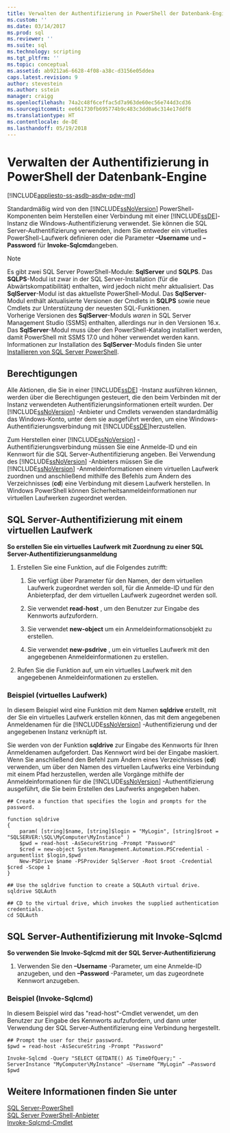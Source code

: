 ```yaml
---
title: Verwalten der Authentifizierung in PowerShell der Datenbank-Engine | Microsoft-Dokumentation
ms.custom: ''
ms.date: 03/14/2017
ms.prod: sql
ms.reviewer: ''
ms.suite: sql
ms.technology: scripting
ms.tgt_pltfrm: ''
ms.topic: conceptual
ms.assetid: ab9212a6-6628-4f08-a38c-d3156e05ddea
caps.latest.revision: 9
author: stevestein
ms.author: sstein
manager: craigg
ms.openlocfilehash: 74a2c48f6ceffac5d7a963de60ec56e744d3cd36
ms.sourcegitcommit: ee661730fb695774b9c483c3dd0a6c314e17ddf8
ms.translationtype: HT
ms.contentlocale: de-DE
ms.lasthandoff: 05/19/2018
---
```

# <a name="manage-authentication-in-database-engine-powershell"></a>Verwalten der Authentifizierung in PowerShell der Datenbank-Engine
[!INCLUDE[appliesto-ss-asdb-asdw-pdw-md](../includes/appliesto-ss-asdb-asdw-pdw-md.md)]

Standardmäßig wird von den [!INCLUDE[ssNoVersion](../includes/ssnoversion-md.md)] PowerShell-Komponenten beim Herstellen einer Verbindung mit einer [!INCLUDE[ssDE](../includes/ssde-md.md)]-Instanz die Windows-Authentifizierung verwendet. Sie können die SQL Server-Authentifizierung verwenden, indem Sie entweder ein virtuelles PowerShell-Laufwerk definieren oder die Parameter **–Username** und **–Password** für **Invoke-Sqlcmd**angeben.  
  
> [!NOTE]
> Es gibt zwei SQL Server PowerShell-Module: **SqlServer** und **SQLPS**. Das **SQLPS**-Modul ist zwar in der SQL Server-Installation (für die Abwärtskompatibilität) enthalten, wird jedoch nicht mehr aktualisiert. Das **SqlServer**-Modul ist das aktuellste PowerShell-Modul. Das **SqlServer**-Modul enthält aktualisierte Versionen der Cmdlets in **SQLPS** sowie neue Cmdlets zur Unterstützung der neuesten SQL-Funktionen.  
> Vorherige Versionen des **SqlServer**-Moduls *waren* in SQL Server Management Studio (SSMS) enthalten, allerdings nur in den Versionen 16.x. Das **SqlServer**-Modul muss über den PowerShell-Katalog installiert werden, damit PowerShell mit SSMS 17.0 und höher verwendet werden kann.
> Informationen zur Installation des **SqlServer**-Moduls finden Sie unter [Installieren von SQL Server PowerShell](download-sql-server-ps-module.md).

  
##  <a name="Permissions"></a> Berechtigungen  
 Alle Aktionen, die Sie in einer [!INCLUDE[ssDE](../includes/ssde-md.md)] -Instanz ausführen können, werden über die Berechtigungen gesteuert, die den beim Verbinden mit der Instanz verwendeten Authentifizierungsinformationen erteilt wurden. Der [!INCLUDE[ssNoVersion](../includes/ssnoversion-md.md)] -Anbieter und Cmdlets verwenden standardmäßig das Windows-Konto, unter dem sie ausgeführt werden, um eine Windows-Authentifizierungsverbindung mit [!INCLUDE[ssDE](../includes/ssde-md.md)]herzustellen.  
  
 Zum Herstellen einer [!INCLUDE[ssNoVersion](../includes/ssnoversion-md.md)] -Authentifizierungsverbindung müssen Sie eine Anmelde-ID und ein Kennwort für die SQL Server-Authentifizierung angeben. Bei Verwendung des [!INCLUDE[ssNoVersion](../includes/ssnoversion-md.md)] -Anbieters müssen Sie die [!INCLUDE[ssNoVersion](../includes/ssnoversion-md.md)] -Anmeldeinformationen einem virtuellen Laufwerk zuordnen und anschließend mithilfe des Befehls zum Ändern des Verzeichnisses (**cd**) eine Verbindung mit diesem Laufwerk herstellen. In Windows PowerShell können Sicherheitsanmeldeinformationen nur virtuellen Laufwerken zugeordnet werden.  
  
##  <a name="SQLAuthVirtDrv"></a> SQL Server-Authentifizierung mit einem virtuellen Laufwerk  
 **So erstellen Sie ein virtuelles Laufwerk mit Zuordnung zu einer SQL Server-Authentifizierungsanmeldung**  
  
1.  Erstellen Sie eine Funktion, auf die Folgendes zutrifft:  
  
    1.  Sie verfügt über Parameter für den Namen, der dem virtuellen Laufwerk zugeordnet werden soll, für die Anmelde-ID und für den Anbieterpfad, der dem virtuellen Laufwerk zugeordnet werden soll.  
  
    2.  Sie verwendet **read-host** , um den Benutzer zur Eingabe des Kennworts aufzufordern.  
  
    3.  Sie verwendet **new-object** um ein Anmeldeinformationsobjekt zu erstellen.  
  
    4.  Sie verwendet **new-psdrive** , um ein virtuelles Laufwerk mit den angegebenen Anmeldeinformationen zu erstellen.  
  
2.  Rufen Sie die Funktion auf, um ein virtuelles Laufwerk mit den angegebenen Anmeldeinformationen zu erstellen.  
  
### <a name="example-virtual-drive"></a>Beispiel (virtuelles Laufwerk)  
 In diesem Beispiel wird eine Funktion mit dem Namen **sqldrive** erstellt, mit der Sie ein virtuelles Laufwerk erstellen können, das mit dem angegebenen Anmeldenamen für die [!INCLUDE[ssNoVersion](../includes/ssnoversion-md.md)] -Authentifizierung und der angegebenen Instanz verknüpft ist.  
  
 Sie werden von der Funktion **sqldrive** zur Eingabe des Kennworts für Ihren Anmeldenamen aufgefordert. Das Kennwort wird bei der Eingabe maskiert. Wenn Sie anschließend den Befehl zum Ändern eines Verzeichnisses (**cd**) verwenden, um über den Namen des virtuellen Laufwerks eine Verbindung mit einem Pfad herzustellen, werden alle Vorgänge mithilfe der Anmeldeinformationen für die [!INCLUDE[ssNoVersion](../includes/ssnoversion-md.md)] -Authentifizierung ausgeführt, die Sie beim Erstellen des Laufwerks angegeben haben.  
  
```  
## Create a function that specifies the login and prompts for the password.  
  
function sqldrive  
{  
    param( [string]$name, [string]$login = "MyLogin", [string]$root = "SQLSERVER:\SQL\MyComputer\MyInstance" )  
    $pwd = read-host -AsSecureString -Prompt "Password"  
    $cred = new-object System.Management.Automation.PSCredential -argumentlist $login,$pwd  
    New-PSDrive $name -PSProvider SqlServer -Root $root -Credential $cred -Scope 1  
}  
  
## Use the sqldrive function to create a SQLAuth virtual drive.  
sqldrive SQLAuth  
  
## CD to the virtual drive, which invokes the supplied authentication credentials.  
cd SQLAuth  
```  
  
##  <a name="SQLAuthInvSqlCmd"></a> SQL Server-Authentifizierung mit Invoke-Sqlcmd  
 **So verwenden Sie Invoke-Sqlcmd mit der SQL Server-Authentifizierung**  
  
1.  Verwenden Sie den **–Username** -Parameter, um eine Anmelde-ID anzugeben, und den **–Password** -Parameter, um das zugeordnete Kennwort anzugeben.  
  
### <a name="example-invoke-sqlcmd"></a>Beispiel (Invoke-Sqlcmd)  
 In diesem Beispiel wird das "read-host"-Cmdlet verwendet, um den Benutzer zur Eingabe des Kennworts aufzufordern, und dann unter Verwendung der SQL Server-Authentifizierung eine Verbindung hergestellt.  
  
```  
## Prompt the user for their password.  
$pwd = read-host -AsSecureString -Prompt "Password"  
  
Invoke-Sqlcmd -Query "SELECT GETDATE() AS TimeOfQuery;" -ServerInstance "MyComputer\MyInstance" –Username “MyLogin” –Password $pwd  
```  
  
## <a name="see-also"></a>Weitere Informationen finden Sie unter  
 [SQL Server-PowerShell](sql-server-powershell.md)   
 [SQL Server PowerShell-Anbieter](sql-server-powershell-provider.md)   
 [Invoke-Sqlcmd-Cmdlet](invoke-sqlcmd-cmdlet.md)  
  
  
